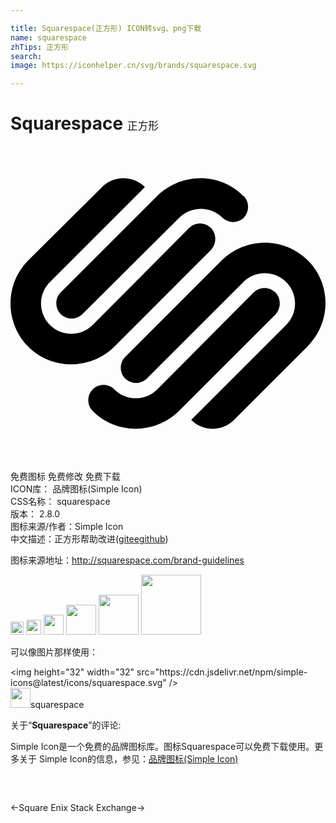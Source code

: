 ```yaml
---

title: Squarespace(正方形) ICON转svg、png下载
name: squarespace
zhTips: 正方形
search: 
image: https://iconhelper.cn/svg/brands/squarespace.svg

---
```


# Squarespace  <small style="font-size: 60%;font-weight: 100">正方形</small>

<div id="svg" class="svg-wrap">
<svg role="img" viewBox="0 0 24 24" xmlns="http://www.w3.org/2000/svg"><title>Squarespace icon</title><path d="M22.655 8.719c-1.802-1.801-4.726-1.801-6.564 0l-7.351 7.35c-.45.45-.45 1.2 0 1.65.45.449 1.2.449 1.65 0l7.351-7.351c.899-.899 2.362-.899 3.264 0 .9.9.9 2.364 0 3.264l-7.239 7.239c.9.899 2.362.899 3.263 0l5.589-5.589c1.836-1.838 1.836-4.763.037-6.563zm-2.475 2.437c-.451-.45-1.201-.45-1.65 0l-7.354 7.389c-.9.899-2.361.899-3.262 0-.45-.45-1.2-.45-1.65 0s-.45 1.2 0 1.649c1.801 1.801 4.726 1.801 6.564 0l7.351-7.35c.449-.487.449-1.239.001-1.688zm-2.439-7.35c-1.801-1.801-4.726-1.801-6.564 0l-7.351 7.351c-.45.449-.45 1.199 0 1.649s1.2.45 1.65 0l7.395-7.351c.9-.899 2.371-.899 3.27 0 .451.45 1.201.45 1.65 0 .421-.487.421-1.199-.029-1.649h-.021zm-2.475 2.437c-.45-.45-1.2-.45-1.65 0l-7.351 7.389c-.899.9-2.363.9-3.265 0-.9-.899-.9-2.363 0-3.264l7.239-7.239c-.9-.9-2.362-.9-3.263 0L1.35 8.719c-1.8 1.8-1.8 4.725 0 6.563 1.801 1.801 4.725 1.801 6.564 0l7.35-7.351c.451-.488.451-1.238 0-1.688h.002z"/></svg>
</div>
<detail full-name='squarespace'></detail>

<div class="detail-page">
<p>
<span><span class="badge-success badge">免费图标</span> <span class="badge-success badge">免费修改</span>  <span class="badge-success badge">免费下载</span> </span>
<br/>
<span>
ICON库：
<span class="badge-secondary badge">品牌图标(Simple Icon)</span> 
</span>
<br/>
<span>
CSS名称：
<span class="badge-secondary badge">squarespace</span> 
</span>

<br/>
<span>
版本：
<span class="badge-secondary badge">2.8.0</span> 
</span>
<br/>
<span>图标来源/作者：<span class="badge-light badge">Simple Icon</span></span> 
<br/>
<span class="zh-detail">中文描述：<span class="badge-primary badge">正方形</span><span class="help-link"><span>帮助改进</span>(<a href="https://gitee.com/liuwave/icon-helper/edit/master/json/brands/squarespace.json" target="_blank" rel="noopener noreferrer">gitee</a><a href="https://github.com/liuwave/icon-helper/edit/master/json/brands/squarespace.json" target="_blank" rel="noopener noreferrer">github</a></span>)</span><br/>
</p>
</div><div class="description description alert alert-light"><p>图标来源地址：<a href="http://squarespace.com/brand-guidelines" target="_blank" rel="noopener noreferrer">http://squarespace.com/brand-guidelines</a></p></div>
<div class="alert alert-dark">
<img height="21" width="21" src="https://cdn.jsdelivr.net/npm/simple-icons@latest/icons/squarespace.svg" />
<img height="24" width="24" src="https://cdn.jsdelivr.net/npm/simple-icons@latest/icons/squarespace.svg" />
<img height="32" width="32" src="https://cdn.jsdelivr.net/npm/simple-icons@latest/icons/squarespace.svg" />
<img height="48" width="48" src="https://cdn.jsdelivr.net/npm/simple-icons@latest/icons/squarespace.svg" />
<img height="64" width="64" src="https://cdn.jsdelivr.net/npm/simple-icons@latest/icons/squarespace.svg" />
<img height="96" width="96" src="https://cdn.jsdelivr.net/npm/simple-icons@latest/icons/squarespace.svg" />

</div>
<div>
  <p>可以像图片那样使用：    
  </p>
  <div class="alert alert-primary" style="font-size: 14px">
    &lt;img height="32" width="32" src="https://cdn.jsdelivr.net/npm/simple-icons@latest/icons/squarespace.svg" /&gt;
    <copy-btn content='<img height="32" width="32" src="https://cdn.jsdelivr.net/npm/simple-icons@latest/icons/squarespace.svg" />'></copy-btn>
  </div>
  <div class="alert alert-secondary">
    <img height="32" width="32" src="https://cdn.jsdelivr.net/npm/simple-icons@latest/icons/squarespace.svg" />squarespace
    <copy-btn content="squarespace" btn-title="复制图标名称"></copy-btn>
  </div>
</div>
<div class="icon-detail__container">
<p>关于“<b>Squarespace</b>”的评论:</p>
</div>
<Vssue title="关于“Squarespace”的评论" />
<div><p>Simple Icon是一个免费的品牌图标库。图标Squarespace可以免费下载使用。更多关于  Simple Icon的信息，参见：<a target="_blank" href="https://iconhelper.cn/brands.html">品牌图标(Simple Icon)</a>
</p></div>


<div style="padding:2rem 0 " class="page-nav"><p class="inner"><span class="prev">←<router-link to="/icon/square-enix.html">Square Enix</router-link></span> <span class="next"><router-link to="/icon/stack-exchange.html">Stack Exchange</router-link>→</span></p></div>
